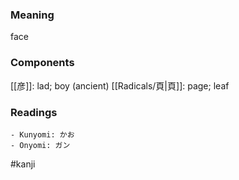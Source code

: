 ### Meaning

face

### Components

[[彦]]: lad; boy (ancient) [[Radicals/頁|頁]]: page; leaf

### Readings

```
- Kunyomi: かお
- Onyomi: ガン
```

#kanji